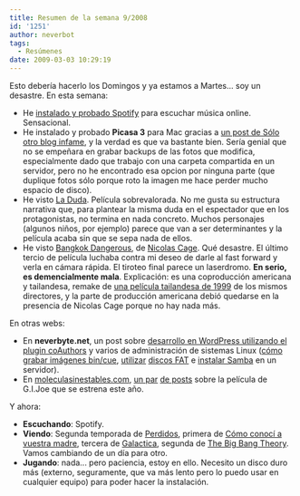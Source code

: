 ```yaml
---
title: Resumen de la semana 9/2008
id: '1251'
author: neverbot
tags:
  - Resúmenes
date: 2009-03-03 10:29:19
---
```


Esto debería hacerlo los Domingos y ya estamos a Martes... soy un desastre. En esta semana:

*   He [instalado y probado Spotify](https://neverbot.com/musica/probando-spotify-y-como-hacerlo-sin-invitaciones/) para escuchar música online. Sensacional.
*   He instalado y probado **Picasa 3** para Mac gracias a [un post de Sólo otro blog infame](http://solo.infames.org/picasa-3-para-mac-la-alternativa-a-iphoto/), y la verdad es que va bastante bien. Sería genial que no se empeñara en grabar backups de las fotos que modifica, especialmente dado que trabajo con una carpeta compartida en un servidor, pero no he encontrado esa opcion por ninguna parte (que duplique fotos sólo porque roto la imagen me hace perder mucho espacio de disco).
*   He visto [La Duda](http://www.imdb.com/title/tt0918927/). Película sobrevalorada. No me gusta su estructura narrativa que, para plantear la misma duda en el espectador que en los protagonistas, no termina en nada concreto. Muchos personajes (algunos niños, por ejemplo) parece que van a ser determinantes y la película acaba sin que se sepa nada de ellos.
*   He visto [Bangkok Dangerous](http://www.imdb.com/title/tt0814022/), de [Nicolas Cage](http://www.imdb.com/name/nm0000115/). Qué desastre. El último tercio de película luchaba contra mi deseo de darle al fast forward y verla en cámara rápida. El tiroteo final parece un laserdromo. **En serio, es demencialmente mala**. Explicación: es una coproducción americana y tailandesa, remake de [una película tailandesa de 1999](http://www.imdb.com/title/tt0263101/) de los mismos directores, y la parte de producción americana debió quedarse en la presencia de Nicolas Cage porque no hay nada más.

En otras webs:

*   En **neverbyte.net**, un post sobre [desarrollo en WordPress utilizando el plugin coAuthors](http://www.neverbyte.net/archivo/wordpress-mostrar-multiples-gravatar-usando-coauthors/) y varios de administración de sistemas Linux ([cómo grabar imágenes bin/cue](http://www.neverbyte.net/archivo/ubuntu-grabar-imagenes-de-cd-en-formato-bincue/), [utilizar](http://www.neverbyte.net/archivo/linux-cambiar-el-label-nombre-de-un-disco-fat/) [discos FAT](http://www.neverbyte.net/archivo/linux-montar-un-disco-fat-simulando-el-sistema-de-permisos/) e [instalar Samba](http://www.neverbyte.net/archivo/linux-compartir-carpetas-con-tu-red-windows-usando-samba/) en un servidor).
*   En [moleculasinestables.com](http://www.moleculasinestables.com/), [un par](http://www.moleculasinestables.com/archivo/gijoe-the-rise-of-cobra/) [de posts](http://www.moleculasinestables.com/archivo/gijoe-the-rise-of-cobra-tv-spot/) sobre la película de G.I.Joe que se estrena este año.

Y ahora:

*   **Escuchando**: Spotify.
*   **Viendo**: Segunda temporada de [Perdidos](http://www.tv.com/lost/show/24313/summary.html), primera de [Cómo conocí a vuestra madre](http://www.tv.com/how-i-met-your-mother/show/33700/summary.html), tercera de [Galactica](http://www.tv.com/battlestar-galactica-2003/show/23557/summary.html), segunda de [The Big Bang Theory](http://www.tv.com/the-big-bang-theory/show/58056/summary.html). Vamos cambiando de un día para otro.
*   **Jugando**: nada... pero paciencia, estoy en ello. Necesito un disco duro más (externo, seguramente, que va más lento pero lo puedo usar en cualquier equipo) para poder hacer la instalación.